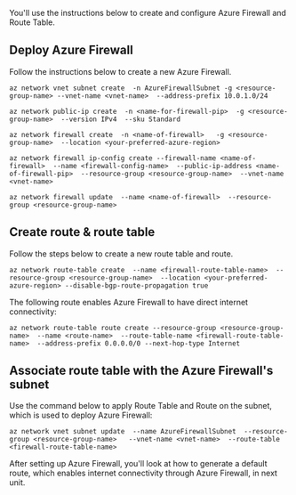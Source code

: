 ﻿You'll use the instructions below to create and configure Azure Firewall and Route Table.

## Deploy Azure Firewall

Follow the instructions below to create a new Azure Firewall.

```azurecli
az network vnet subnet create  -n AzureFirewallSubnet -g <resource-group-name> --vnet-name <vnet-name>  --address-prefix 10.0.1.0/24

az network public-ip create  -n <name-for-firewall-pip>  -g <resource-group-name>  --version IPv4  --sku Standard

az network firewall create  -n <name-of-firewall>   -g <resource-group-name>  --location <your-preferred-azure-region>

az network firewall ip-config create --firewall-name <name-of-firewall>  --name <firewall-config-name>  --public-ip-address <name-of-firewall-pip>  --resource-group <resource-group-name>  --vnet-name <vnet-name>  

az network firewall update  --name <name-of-firewall>  --resource-group <resource-group-name>  
```

## Create route & route table

Follow the steps below to create a new route table and route.

```azurecli
az network route-table create  --name <firewall-route-table-name>  --resource-group <resource-group-name>  --location <your-preferred-azure-region> --disable-bgp-route-propagation true
```

The following route enables Azure Firewall to have direct internet connectivity:

```azurecli
az network route-table route create --resource-group <resource-group-name>  --name <route-name>  --route-table-name <firewall-route-table-name>  --address-prefix 0.0.0.0/0 --next-hop-type Internet 
```

## Associate route table with the Azure Firewall's subnet

Use the command below to apply Route Table and Route on the subnet, which is used to deploy Azure Firewall:

```azurecli
az network vnet subnet update  --name AzureFirewallSubnet  --resource-group <resource-group-name>   --vnet-name <vnet-name>  --route-table <firewall-route-table-name>
```

After setting up Azure Firewall, you'll look at how to generate a default route, which enables internet connectivity through Azure Firewall, in next unit.
